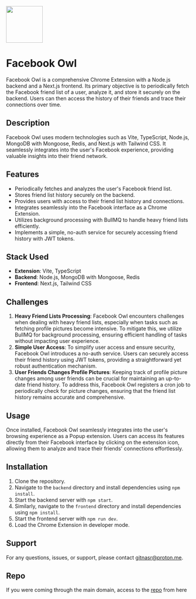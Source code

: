 <img width="100" src="https://github.com/gitnasr/Facebook-Owl/assets/42423651/f80af6b7-02da-445d-8685-2ebcf41c33d8"/>

# Facebook Owl

Facebook Owl is a comprehensive Chrome Extension with a Node.js backend and a Next.js frontend. Its primary objective is to periodically fetch the Facebook friend list of a user, analyze it, and store it securely on the backend. Users can then access the history of their friends and trace their connections over time.

## Description

Facebook Owl uses modern technologies such as Vite, TypeScript, Node.js, MongoDB with Mongoose, Redis, and Next.js with Tailwind CSS. It seamlessly integrates into the user's Facebook experience, providing valuable insights into their friend network.

## Features

-   Periodically fetches and analyzes the user's Facebook friend list.
-   Stores friend list history securely on the backend.
-   Provides users with access to their friend list history and connections.
-   Integrates seamlessly into the Facebook interface as a Chrome Extension.
-   Utilizes background processing with BullMQ to handle heavy friend lists efficiently.
-   Implements a simple, no-auth service for securely accessing friend history with JWT tokens.

## Stack Used

-   **Extension**: Vite, TypeScript
-   **Backend**: Node.js, MongoDB with Mongoose, Redis
-   **Frontend**: Next.js, Tailwind CSS

## Challenges

1.  **Heavy Friend Lists Processing**: Facebook Owl encounters challenges when dealing with heavy friend lists, especially when tasks such as fetching profile pictures become intensive. To mitigate this, we utilize BullMQ for background processing, ensuring efficient handling of tasks without impacting user experience.
2.  **Simple User Access**: To simplify user access and ensure security, Facebook Owl introduces a no-auth service. Users can securely access their friend history using JWT tokens, providing a straightforward yet robust authentication mechanism.
3. **User Friends Changes Profile Pictures**: Keeping track of profile picture changes among user friends can be crucial for maintaining an up-to-date friend history. To address this, Facebook Owl registers a cron job to periodically check for picture changes, ensuring that the friend list history remains accurate and comprehensive.    

## Usage
Once installed, Facebook Owl seamlessly integrates into the user's browsing experience as a Popup extension. Users can access its features directly from their Facebook interface by clicking on the extension icon, allowing them to analyze and trace their friends' connections effortlessly.

## Installation

1.  Clone the repository.
2.  Navigate to the `backend` directory and install dependencies using `npm install`.
3.  Start the backend server with `npm start`.
4.  Similarly, navigate to the `frontend` directory and install dependencies using `npm install`.
5.  Start the frontend server with `npm run dev`.
6.  Load the Chrome Extension in developer mode.



## Support

For any questions, issues, or support, please contact gitnasr@proton.me.


## Repo

If you were coming through the main domain, access to the <a href="https://github.com/gitnasr/Facebook-Owl">repo</a> from here
